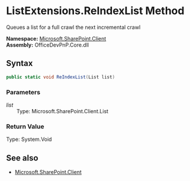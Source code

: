 # ListExtensions.ReIndexList Method  
Queues a list for a full crawl the next incremental crawl  

**Namespace:** [Microsoft.SharePoint.Client](Microsoft.SharePoint.Client.md)  
**Assembly:** OfficeDevPnP.Core.dll  
## Syntax
```C#
public static void ReIndexList(List list)
```
### Parameters
*list*  
&emsp;&emsp;Type: Microsoft.SharePoint.Client.List  
### Return Value
Type: System.Void  

## See also
- [Microsoft.SharePoint.Client](Microsoft.SharePoint.Client.md)

